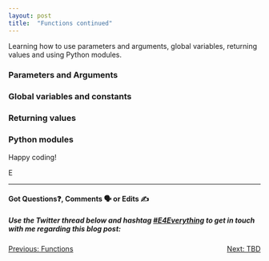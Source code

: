 ```yaml
---
layout: post
title:  "Functions continued"
---
```


Learning how to use parameters and arguments, global variables, returning values and using Python modules.

### Parameters and Arguments

### Global variables and constants

### Returning values

### Python modules

Happy coding!

E
<hr>
<h4>Got Questions❓, Comments 🗣 or Edits ✍</h4>
<h5>Use the Twitter thread below and hashtag <a href="https://twitter.com/hashtag/e4everything?f=tweets&vertical=default&lang=en" target="_blank">#E4Everything</a> to get in touch with me regarding this blog post:</h5>

<span><a href="https://eamoses.github.io/blog/2019/06/25/functions.html" style="float:left;">Previous: Functions</a><a href="#" style="float:right;">Next: TBD</a></span>